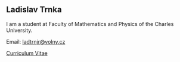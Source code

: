 ## Ladislav Trnka

I am a student at Faculty of Mathematics and Physics of the Charles University. 

Email: ladtrnjr@volny.cz

[Curriculum Vitae](https://github.com/LadislavTrnka/ladislavtrnka.github.io/blob/main/CV.pdf)
